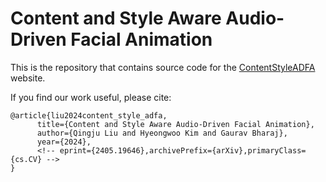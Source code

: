 # Content and Style Aware Audio-Driven Facial Animation

This is the repository that contains source code for the [ContentStyleADFA](https://qlql.github.io/ContentStyleAwareADFA/) website.

If you find our work useful, please cite:
```
@article{liu2024content_style_adfa,
      title={Content and Style Aware Audio-Driven Facial Animation}, 
      author={Qingju Liu and Hyeongwoo Kim and Gaurav Bharaj},
      year={2024},
      <!-- eprint={2405.19646},archivePrefix={arXiv},primaryClass={cs.CV} -->
}
```
